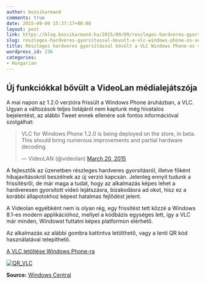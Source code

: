 ```yaml
---
author: bozsikarmand
comments: true
date: 2015-09-09 15:37:17+00:00
layout: post
link: https://blog.bozsikarmand.hu/2015/09/09/reszleges-hardveres-gyorsitassal-bovult-a-vlc-windows-phone-os-verzioja/
slug: reszleges-hardveres-gyorsitassal-bovult-a-vlc-windows-phone-os-verzioja
title: Részleges hardveres gyorsítással bővült a VLC Windows Phone-os verziója
wordpress_id: 236
categories:
- Hungarian
---
```


## Új funkciókkal bővült a VideoLan médialejátszója


A mai napon az 1.2.0 verzióra frissült a Windows Phone áruházban, a VLC. Ugyan a változások teljes listájáról nem kaptunk még hivatalos bejelentést, az alábbi Tweet ennek ellenére sok fontos információval szolgálhat:


<blockquote>VLC for Windows Phone 1.2.0 is being deployed on the store, in beta. This should bring numerous improvements and partial hardware decoding.

— VideoLAN (@videolan) [March 20, 2015](https://twitter.com/videolan/status/578857665071308801)</blockquote>




A fejlesztők az üzenetben részleges hardveres gyorsításról, illetve főként hibajavításokról beszélnek az új verzió kapcsán.
Jelenleg ennyit tudunk a frissítésről, de már maga a tudat, hogy az alkalmazás képes lehet a hardveresen gyorsított videó lejátszásra, bizakodásra ad okot, hisz ez a korábbi állapotokhoz képest hatalmas fejlődést jelent.

A Videolan egyébként nem is olyan rég, egy frissítést tett közzé a Windows 8.1-es modern applikációhoz, mellyel a kódbázis egységes lett, így a VLC már minden, Windowst futtatni képes platformon elérhető.

Az alkalmazás az alábbi gombra kattintva letölthető, vagy a lenti QR kód használatával telepíthető.




<a href="http://apps.microsoft.com/webpdp/app/c527ff2d-b5d0-45b6-bfc3-92fb7357ef72" title="vlc" target="_blank">A VLC letöltése Windows Phone-ra</a>

[![QR_VLC](https://blog.bozsikarmand.hu/wp-content/uploads/2015/09/QR_VLC1.jpg)](https://blog.bozsikarmand.hu/wp-content/uploads/2015/09/QR_VLC1.jpg)

__Source:__ [Windows Central](http://www.windowscentral.com/vlc-windows-phone-updated-partial-hardware-decoding-and-more)